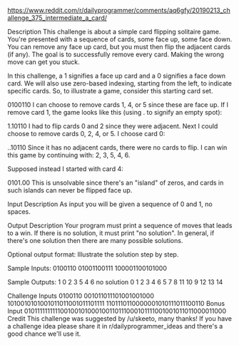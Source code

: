 https://www.reddit.com/r/dailyprogrammer/comments/aq6gfy/20190213_challenge_375_intermediate_a_card/


Description
This challenge is about a simple card flipping solitaire game. You're presented with a sequence of cards, some face up, some face down. You can remove any face up card, but you must then flip the adjacent cards (if any). The goal is to successfully remove every card. Making the wrong move can get you stuck.

In this challenge, a 1 signifies a face up card and a 0 signifies a face down card. We will also use zero-based indexing, starting from the left, to indicate specific cards. So, to illustrate a game, consider this starting card set.

0100110
I can choose to remove cards 1, 4, or 5 since these are face up. If I remove card 1, the game looks like this (using . to signify an empty spot):

1.10110
I had to flip cards 0 and 2 since they were adjacent. Next I could choose to remove cards 0, 2, 4, or 5. I choose card 0:

..10110
Since it has no adjacent cards, there were no cards to flip. I can win this game by continuing with: 2, 3, 5, 4, 6.

Supposed instead I started with card 4:

0101.00
This is unsolvable since there's an "island" of zeros, and cards in such islands can never be flipped face up.

Input Description
As input you will be given a sequence of 0 and 1, no spaces.

Output Description
Your program must print a sequence of moves that leads to a win. If there is no solution, it must print "no solution". In general, if there's one solution then there are many possible solutions.

Optional output format: Illustrate the solution step by step.

Sample Inputs:
0100110
01001100111
100001100101000

Sample Outputs:
1 0 2 3 5 4 6
no solution
0 1 2 3 4 6 5 7 8 11 10 9 12 13 14

Challenge Inputs
0100110
001011011101001001000
1010010101001011011001011101111
1101110110000001010111011100110
Bonus Input
010111111111100100101000100110111000101111001001011011000011000
Credit
This challenge was suggested by /u/skeeto, many thanks! If you have a challenge idea please share it in r/dailyprogrammer_ideas and there's a good chance we'll use it.

